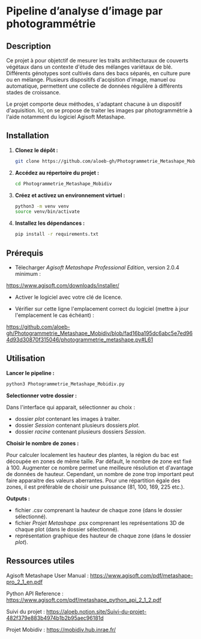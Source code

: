 # Pipeline d’analyse d’image par photogrammétrie

## Description
Ce projet à pour objetctif de mesurer les traits architecturaux de couverts végétaux dans un contexte d'étude des mélanges variétaux de blé.
Différents génotypes sont cultivés dans des bacs séparés, en culture pure ou en mélange.
Plusieurs dispositifs d'acqisition d'image, manuel ou automatique, permettent une collecte de données régulière à différents stades de croissance.

Le projet comporte deux méthodes, s'adaptant chacune à un dispositif d'aquisition.
Ici, on se propose de traiter les images par photogrammétrie à l'aide notamment du logiciel Agisoft Metashape.


## Installation

1. **Clonez le dépôt :**
    ```bash
    git clone https://github.com/aloeb-gh/Photogrammetrie_Metashape_Mobidiv.git
    ```

2. **Accédez au répertoire du projet :**
    ```bash
    cd Photogrammetrie_Metashape_Mobidiv
    ```

3. **Créez et activez un environnement virtuel :**
    ```bash
    python3 -m venv venv
    source venv/bin/activate
    ```

4. **Installez les dépendances :**
    ```bash
    pip install -r requirements.txt
    ```



## Prérequis

- Télecharger *Agisoft Metashape Professional Edition*, version 2.0.4 minimum :

https://www.agisoft.com/downloads/installer/

- Activer le logiciel avec votre clé de licence.

- Vérifier sur cette ligne l'emplacement correct du logiciel (mettre à jour l'emplacement le cas échéant) :

https://github.com/aloeb-gh/Photogrammetrie_Metashape_Mobidiv/blob/fad16ba195dc6abc5e7ed964d93d30870f315046/photogrammetrie_metashape.py#L61



## Utilisation
**Lancer le pipeline :**

```bash
python3 Photogrammetrie_Metashape_Mobidiv.py 
```

**Selectionner votre dossier :**

Dans l'interface qui apparait, sélectionner au choix : 
- dossier *plot* contenant les images à traiter.
- dossier *Session* contenant plusieurs dossiers *plot*.
- dossier *racine* contenant plusieurs dossiers *Session*.

**Choisir le nombre de zones :**

Pour calculer localement les hauteur des plantes, la région du bac est découpée en zones de même taille.
Par défault, le nombre de zone est fixé à 100.
Augmenter ce nombre permet une meilleure résolution et d'avantage de données de hauteur.
Cependant, un nombre de zone trop important peut faire apparaitre des valeurs aberrantes.
Pour une répartition égale des zones, il est préférable de choisir une puissance (81, 100, 169, 225 etc.).


**Outputs :**

- fichier .csv comprenant la hauteur de chaque zone (dans le dossier sélectionné).
- fichier *Projet Metashape* .psx comprenant les représentations 3D de chaque plot (dans le dossier sélectionné).
- représentation graphique des hauteur de chaque zone (dans le dossier *plot*).




## Ressources utiles

Agisoft Metashape User Manual : 
https://www.agisoft.com/pdf/metashape-pro_2_1_en.pdf

Python API Reference :
https://www.agisoft.com/pdf/metashape_python_api_2_1_2.pdf

Suivi du projet : 
https://aloeb.notion.site/Suivi-du-projet-482f379e883b4974b1b2b95aec96181d

Projet Mobidiv :
https://mobidiv.hub.inrae.fr/
